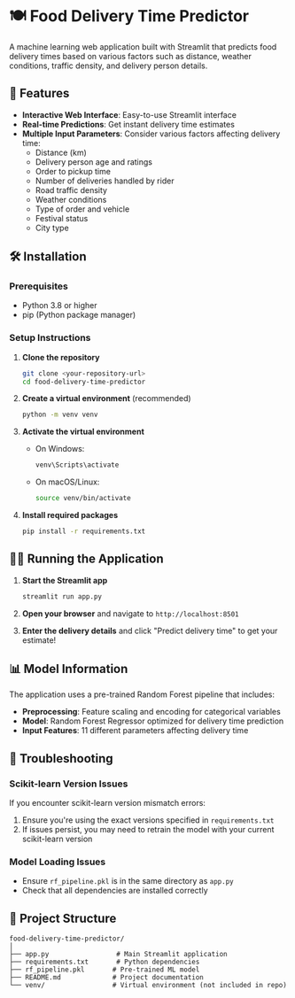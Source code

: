 # 🍽️ Food Delivery Time Predictor

A machine learning web application built with Streamlit that predicts food delivery times based on various factors such as distance, weather conditions, traffic density, and delivery person details.

## 🚀 Features

- **Interactive Web Interface**: Easy-to-use Streamlit interface
- **Real-time Predictions**: Get instant delivery time estimates
- **Multiple Input Parameters**: Consider various factors affecting delivery time:
  - Distance (km)
  - Delivery person age and ratings
  - Order to pickup time
  - Number of deliveries handled by rider
  - Road traffic density
  - Weather conditions
  - Type of order and vehicle
  - Festival status
  - City type

## 🛠️ Installation

### Prerequisites
- Python 3.8 or higher
- pip (Python package manager)

### Setup Instructions

1. **Clone the repository**
   ```bash
   git clone <your-repository-url>
   cd food-delivery-time-predictor
   ```

2. **Create a virtual environment** (recommended)
   ```bash
   python -m venv venv
   ```

3. **Activate the virtual environment**
   - On Windows:
     ```bash
     venv\Scripts\activate
     ```
   - On macOS/Linux:
     ```bash
     source venv/bin/activate
     ```

4. **Install required packages**
   ```bash
   pip install -r requirements.txt
   ```

## 🏃‍♂️ Running the Application

1. **Start the Streamlit app**
   ```bash
   streamlit run app.py
   ```

2. **Open your browser** and navigate to `http://localhost:8501`

3. **Enter the delivery details** and click "Predict delivery time" to get your estimate!

## 📊 Model Information

The application uses a pre-trained Random Forest pipeline that includes:
- **Preprocessing**: Feature scaling and encoding for categorical variables
- **Model**: Random Forest Regressor optimized for delivery time prediction
- **Input Features**: 11 different parameters affecting delivery time

## 🔧 Troubleshooting

### Scikit-learn Version Issues
If you encounter scikit-learn version mismatch errors:
1. Ensure you're using the exact versions specified in `requirements.txt`
2. If issues persist, you may need to retrain the model with your current scikit-learn version

### Model Loading Issues
- Ensure `rf_pipeline.pkl` is in the same directory as `app.py`
- Check that all dependencies are installed correctly

## 📁 Project Structure

```
food-delivery-time-predictor/
│
├── app.py                 # Main Streamlit application
├── requirements.txt       # Python dependencies
├── rf_pipeline.pkl       # Pre-trained ML model
├── README.md             # Project documentation
└── venv/                 # Virtual environment (not included in repo)
```
